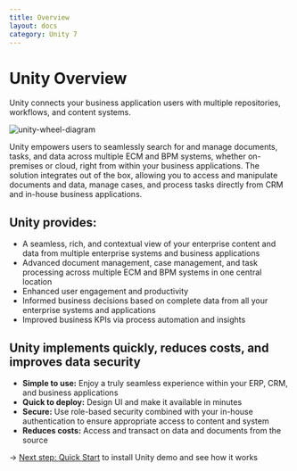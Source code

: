 ```yaml
---
title: Overview
layout: docs
category: Unity 7
---
```

# Unity Overview 
	
Unity connects your business application users with multiple repositories, workflows, and content systems. 

![unity-wheel-diagram](../images/overview/Wheel-Diagram-Business-Applications-1024x959.png) 

Unity empowers users to seamlessly search for and manage documents, tasks, and data across multiple ECM and BPM systems, whether on-premises or cloud, right from within your business applications. The solution integrates out of the box, allowing you to access and manipulate documents and data, manage cases, and process tasks directly from CRM and in-house business applications.

## Unity provides: 

- A seamless, rich, and contextual view of your enterprise content and data from multiple enterprise systems and business applications 
- Advanced document management, case management, and task processing across multiple ECM and BPM systems in one central location 
- Enhanced user engagement and productivity 
- Informed business decisions based on complete data from all your enterprise systems and applications 
- Improved business KPIs via process automation and insights 

## Unity implements quickly, reduces costs, and improves data security

- **Simple to use:** Enjoy a truly seamless experience within your ERP, CRM, and business applications 
- **Quick to deploy:** Design UI and make it available in minutes 
- **Secure:** Use role-based security combined with your in-house authentication to ensure appropriate access to content and system 
- **Reduces costs:** Access and transact on data and documents from the source 

&rarr; [Next step: Quick Start](../quick-start/) to install Unity demo and see how it works  
